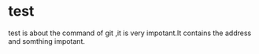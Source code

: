 # test
test is about the command of git ,it is very impotant.It contains the address and somthing impotant.
